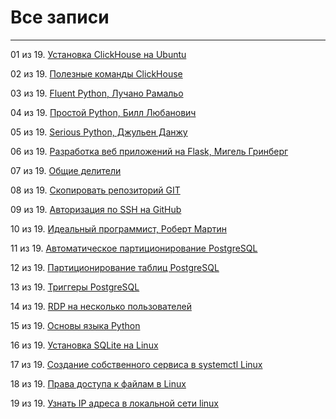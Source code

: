 # Все записи

---

01 из 19. [Установка ClickHouse на Ubuntu](./2020-07-12_clickhouse_install_ubuntu.md)

02 из 19. [Полезные команды ClickHouse](./2020-07-12_clickhouse_snippets.md)

03 из 19. [Fluent Python, Лучано Рамальо](./2020-07-12_fluent_python.md)

04 из 19. [Простой Python, Билл Любанович](./2020-07-12_introducing_python.md)

05 из 19. [Serious Python, Джульен Данжу](./2020-07-12_serious_python.md)

06 из 19. [Разработка веб приложений на Flask, Мигель Гринберг](./2020-07-12_web_prilozhenia_flask.md)

07 из 19. [Общие делители](./2020-07-14_math_common_divisors.md)

08 из 19. [Скопировать репозиторий GIT](./2020-07-17_git_repo_copy.md)

09 из 19. [Авторизация по SSH на GitHub](./2020-07-17_git_ssh.md)

10 из 19. [Идеальный программист, Роберт Мартин](./2020-07-17_idealniy_programmist_martin.md)

11 из 19. [Автоматическое партиционирование PostgreSQL](./2020-07-17_psql_autopart.md)

12 из 19. [Партиционирование таблиц PostgreSQL](./2020-07-17_psql_partitioning.md)

13 из 19. [Триггеры PostgreSQL](./2020-07-17_psql_triggers.md)

14 из 19. [RDP на несколько пользователей](./2020-07-17_windows_multiuser_rdp.md)

15 из 19. [Основы языка Python](./2020-07-20_programming_basic_python.md)

16 из 19. [Установка SQLite на Linux](./2020-09-02_linux_sqlite.md)

17 из 19. [Создание собственного сервиса в systemctl Linux](./2020-11-28_custom_service.md)

18 из 19. [Права доступа к файлам в Linux](./2020-11-28_file_access_rights_linux.md)

19 из 19. [Узнать IP адреса в локальной сети linux](./2020-11-28_get_local_ip_linux.md)

